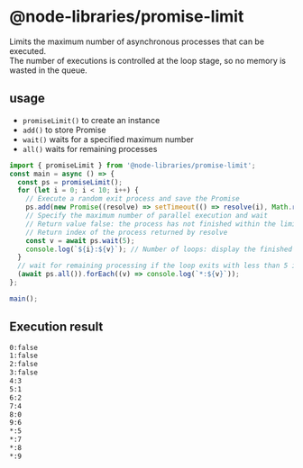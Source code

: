 # @node-libraries/promise-limit

Limits the maximum number of asynchronous processes that can be executed.  
The number of executions is controlled at the loop stage, so no memory is wasted in the queue.

## usage

- `promiseLimit()` to create an instance
- `add()` to store Promise
- `wait()` waits for a specified maximum number
- `all()` waits for remaining processes

```ts
import { promiseLimit } from '@node-libraries/promise-limit';
const main = async () => {
  const ps = promiseLimit();
  for (let i = 0; i < 10; i++) {
    // Execute a random exit process and save the Promise
    ps.add(new Promise((resolve) => setTimeout(() => resolve(i), Math.random() * 100)));
    // Specify the maximum number of parallel execution and wait
    // Return value false: the process has not finished within the limit
    // Return index of the process returned by resolve
    const v = await ps.wait(5);
    console.log(`${i}:${v}`); // Number of loops: display the finished function
  }
  // wait for remaining processing if the loop exits with less than 5 in parallel
  (await ps.all()).forEach((v) => console.log(`*:${v}`));
};

main();
```

## Execution result

```sh
0:false
1:false
2:false
3:false
4:3
5:1
6:2
7:4
8:0
9:6
*:5
*:7
*:8
*:9
```
